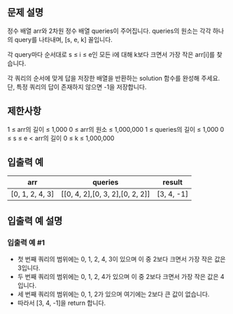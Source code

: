 ## 문제 설명

정수 배열 arr와 2차원 정수 배열 queries이 주어집니다. queries의 원소는 각각 하나의 query를 나타내며, [s, e, k] 꼴입니다.

각 query마다 순서대로 s ≤ i ≤ e인 모든 i에 대해 k보다 크면서 가장 작은 arr[i]를 찾습니다.

각 쿼리의 순서에 맞게 답을 저장한 배열을 반환하는 solution 함수를 완성해 주세요.
단, 특정 쿼리의 답이 존재하지 않으면 -1을 저장합니다.

## 제한사항

1 ≤ arr의 길이 ≤ 1,000
0 ≤ arr의 원소 ≤ 1,000,000
1 ≤ queries의 길이 ≤ 1,000
0 ≤ s ≤ e < arr의 길이
0 ≤ k ≤ 1,000,000

## 입출력 예

| arr | queries | result |
| --- | ------- | ------ |
| [0, 1, 2, 4, 3] | [[0, 4, 2],[0, 3, 2],[0, 2, 2]] | [3, 4, -1] |

## 입출력 예 설명

### 입출력 예 #1
* 첫 번째 쿼리의 범위에는 0, 1, 2, 4, 3이 있으며 이 중 2보다 크면서 가장 작은 값은 3입니다.
* 두 번째 쿼리의 범위에는 0, 1, 2, 4가 있으며 이 중 2보다 크면서 가장 작은 값은 4입니다.
* 세 번째 쿼리의 범위에는 0, 1, 2가 있으며 여기에는 2보다 큰 값이 없습니다.
* 따라서 [3, 4, -1]을 return 합니다.